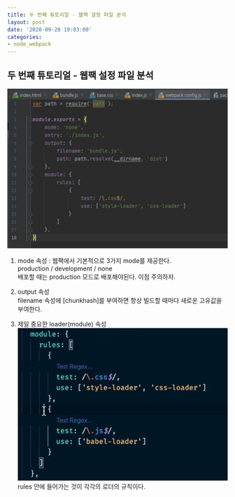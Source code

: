 ```yaml
---
title: 두 번째 튜토리얼 - 웹팩 설정 파일 분석
layout: post
date: '2020-09-20 19:03:00'
categories:
- node_webpack
---
```


## 두 번째 튜토리얼 - 웹팩 설정 파일 분석

![](/static/img/node/webpack/image64.png)

1. mode 속성 : 웹팩에서 기본적으로 3가지 mode를 제공한다.  
   production / development / none  
   배포할 때는 production 모드로 배포해야된다. 이점 주의하자.
   
2. output 속성  
   filename 속성에 [chunkhash]를 부여하면 항상 빌드할 때마다 새로운 고유값을 부여한다.
   
3. 제일 중요한 loader(module) 속성  
   ![](/static/img/node/webpack/image65.png)
   rules 안에 들어가는 것이 각각의 로더의 규칙이다.

